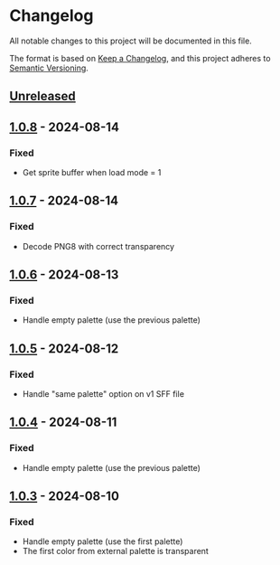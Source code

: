 # Changelog

All notable changes to this project will be documented in this file.

The format is based on [Keep a Changelog](https://keepachangelog.com/en/1.0.0/),
and this project adheres to [Semantic Versioning](https://semver.org/spec/v2.0.0.html).

## [Unreleased]

## [1.0.8] - 2024-08-14

### Fixed

- Get sprite buffer when load mode = 1

## [1.0.7] - 2024-08-14

### Fixed

- Decode PNG8 with correct transparency

## [1.0.6] - 2024-08-13

### Fixed

- Handle empty palette (use the previous palette)

## [1.0.5] - 2024-08-12

### Fixed

- Handle "same palette" option on v1 SFF file

## [1.0.4] - 2024-08-11

### Fixed

- Handle empty palette (use the previous palette)

## [1.0.3] - 2024-08-10

### Fixed

- Handle empty palette (use the first palette)
- The first color from external palette is transparent

[Unreleased]: https://github.com/ikemen-launcher/sff-extractor/compare/1.0.8...HEAD
[1.0.8]: https://github.com/ikemen-launcher/sff-extractor/compare/1.0.7...1.0.8
[1.0.7]: https://github.com/ikemen-launcher/sff-extractor/compare/1.0.6...1.0.7
[1.0.6]: https://github.com/ikemen-launcher/sff-extractor/compare/1.0.5...1.0.6
[1.0.5]: https://github.com/ikemen-launcher/sff-extractor/compare/1.0.4...1.0.5
[1.0.4]: https://github.com/ikemen-launcher/sff-extractor/compare/1.0.3...1.0.4
[1.0.3]: https://github.com/ikemen-launcher/sff-extractor/compare/1.0.2...1.0.3
